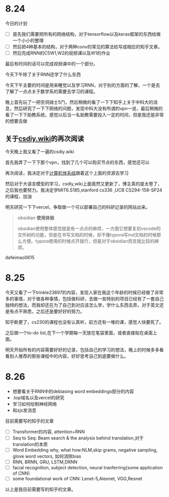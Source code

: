# 8.24

今日的计划

- [ ] 首先我们需要把所有的网络结构，对于tensorflow以及keras框架的东西给做一个小小的整理
- [ ] 然后把4种基本的结构，对于两种conv的常见的算法给写成相应的知乎文章。
- [ ] 然后完成RNN的C5W1,W2的视频课以及W1的作业

最后有时间的话可以完成视频课中的一个部分。

今天下午除了关于RNN还学了什么东西

今天下午主要的时间是用来睡觉以及学习RNN，对于别的方面的了解，一个是去了解了一点点关于数学系的需要去学习的课程。



晚上首先玩了一把空洞骑士5门，然后稍微的看了一下下知乎上关于中科大的消息，然后研究了一下下网络的问题，发现中科大没有所谓的vpn一说，最后稍微的看了一下下助教系统，感觉以后当一名助教需要投入一定的时间，但是我还是非常的想要去做

## 关于[csdiy.wiki](csdiy.wiki)的再次阅读

今天晚上我又看了一遍的csdiy.wiki

首先我弄了一下下那个vpn，找到了几个可以购买节点的东西，感觉还可以

再次阅读，我决定对于[计算机体系结](https://csdiy.wiki/CS%E5%AD%A6%E4%B9%A0%E8%A7%84%E5%88%92/)跟着这个上面的资源去学习

然后对于大语言模型的学习，csdiy,wiki上面竟然又更新了，博主真的是太卷了，之后我也要努力。我决定学MIT6.S185,stanford cs336 ,UCB CS294-158-SP24的课程，加油

明天研究一下下vercel，争取做一个可以部署自己的科研记录的网站出来。
> obsidian **使用体验**
>
> obsidian使用整体感觉就是有一点点的麻烦，一方面它想要复刻vscode的文件树的功能，但是在书写文档的时候，却不像typora写md文档的时候那么方便。typora使用的时候点开就行，但是对于obsidian而言就比较的麻烦。



dafeimao0615



# 8.25

今天又看了一下trinkle23897的内容，发现人家在我这个年龄的时候已经做了非常多的事情，对于做各种事情，包括做科研，去做一些特别的项目已经有了一套自己独特的想法，而我却还在为了自己到对应该怎么学，学什么东西去弄，对于英文还是有点不熟悉，之后还是要好好的努力。

知乎断更了，cs230的课程也没有认真听，前方还有一堆的课，感觉人快要死了。

之后做一个to-do list,在下一个学期每一天放在笔袋里面，或者直接贴在桌面上面。

明天开始所有的内容需要好好的记录，包括自己的学习的想法，晚上的时候多多看看别人推荐的那些课程中的内容，好好思考自己到底要做什么。

# 8.26

- 想要看关于RNN中的debiasing word embeddings部分的内容
- .top域名以及vercel的研究
- 学习如何绘制神经网络
- 和zjx发消息

目前需要写的知乎的文章

- [ ] Transformer的内容, attention+RNN
- [ ] Seq to Seq: Beam search & the analysis behind translation,对于translation的本质
- [ ] Word Embedding why, what how:NLM,skip grams, negative sampling, glove word vectors, 如何消除bias
- [ ] RNN, BRNN, GRU, LSTM,DRNN
- [ ] facial recognition, subject detection, neural tranferring(some application of CNN)
- [ ] some foundational work of CNN: Lenet-5,Alexnet, VGG,Resnet

以上是我目前需要写的知乎的文章。








